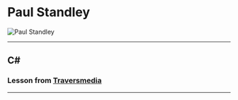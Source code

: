# Paul Standley

![Paul Standley](http://res.cloudinary.com/pieol2/image/upload/v1516543296/profile-small.png)

---

## __C#__

### Lesson from [Traversmedia](https://www.youtube.com/watch?v=GcFJjpMFJvI)

---